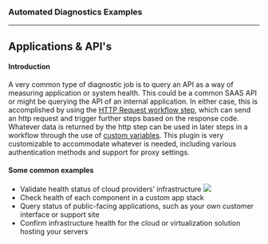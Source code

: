 ### Automated Diagnostics Examples
---

## Applications & API's

#### Introduction
A very common type of diagnostic job is to query an API as a way of measuring application or system health.  This could be a common SAAS API or might be querying the API of an internal application.  In either case, this is accomplished by using the [HTTP Request workflow step](https://resources.rundeck.com/plugins/rundeck-http-workflow-step-plugin/), which can send an http request and trigger further steps based on the response code.  Whatever data is returned by the http step can be used in later steps in a workflow through the use of [custom variables](/learning/howto/passing-variables.html).  This plugin is very customizable to accommodate whatever is needed, including various authentication methods and support for proxy settings.

#### Some common examples
* Validate health status of cloud providers’ infrastructure
![](~@assets/img/saasapi1.png)
* Check health of each component in a custom app stack
* Query status of public-facing applications, such as your own customer interface or support site
* Confirm infrastructure health for the cloud or virtualization solution hosting your servers
